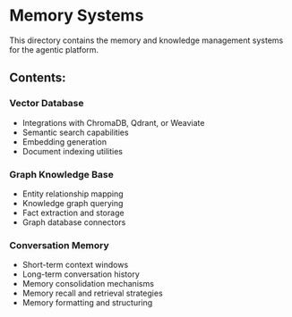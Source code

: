 # Memory Systems

This directory contains the memory and knowledge management systems for the agentic platform.

## Contents:

### Vector Database
- Integrations with ChromaDB, Qdrant, or Weaviate
- Semantic search capabilities
- Embedding generation
- Document indexing utilities

### Graph Knowledge Base
- Entity relationship mapping
- Knowledge graph querying
- Fact extraction and storage
- Graph database connectors

### Conversation Memory
- Short-term context windows
- Long-term conversation history
- Memory consolidation mechanisms
- Memory recall and retrieval strategies
- Memory formatting and structuring
